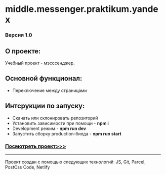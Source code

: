 # middle.messenger.praktikum.yandex

### Версия 1.0

## О проекте:  

Учебный проект - мэсссенджер.


## Основной функционал:

* Переключение между страницами


## Интсрукции по запуску:
* Скачать или склонировать репозиторий
* Установить зависимости при помощи - **npm i**
* Development режим - **npm run dev**
* Запустить сборку production-билда - **npm run start**


### [Посмотреть проект>>>](https://glittering-faloodeh-884039.netlify.app/)


***
Проект создан с помощью следующих технологий: JS, Git, Parcel, PostCss Code, Netlify
